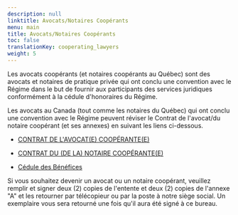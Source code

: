 ```yaml
---
description: null
linktitle: Avocats/Notaires Coopérants
menu: main
title: Avocats/Notaires Coopérants
toc: false
translationKey: cooperating_lawyers
weight: 5
---
```


Les avocats coopérants (et notaires coopérants au Québec) sont des avocats et notaires de pratique privée qui ont conclu une convention avec le Régime dans le but de fournir aux participants des services juridiques conformément à la cédule d'honoraires du Régime.

Les avocats au Canada (tout comme les notaires du Québec) qui ont conclu une convention avec le Régime peuvent réviser le Contrat de l'avocat/du notaire coopérant (et ses annexes) en suivant les liens ci-dessous.  

- [CONTRAT DE L'AVOCAT(E) COOPÉRANTE(E)](/pdf/2020%20Contrat%20de%20L'Avocat(e)%20Cooperant(e).pdf)

- [CONTRAT DU (DE LA) NOTAIRE COOPÉRANTE(E)](/pdf/2020%20Contrat%20CN%20(NOTAIRE).pdf)

- [Cédule des Bénéfices](/pdf/FRENCH%20Benefit%20Schedule%20(FULL)%202020_01_01.pdf)

Si vous souhaitez devenir un avocat ou un notaire coopérant, veuillez remplir et signer deux (2) copies de l'entente et deux (2) copies de l'annexe "A" et les retourner par télécopieur ou par la poste à notre siège social. Un exemplaire vous sera retourné une fois qu'il aura été signé à ce bureau.